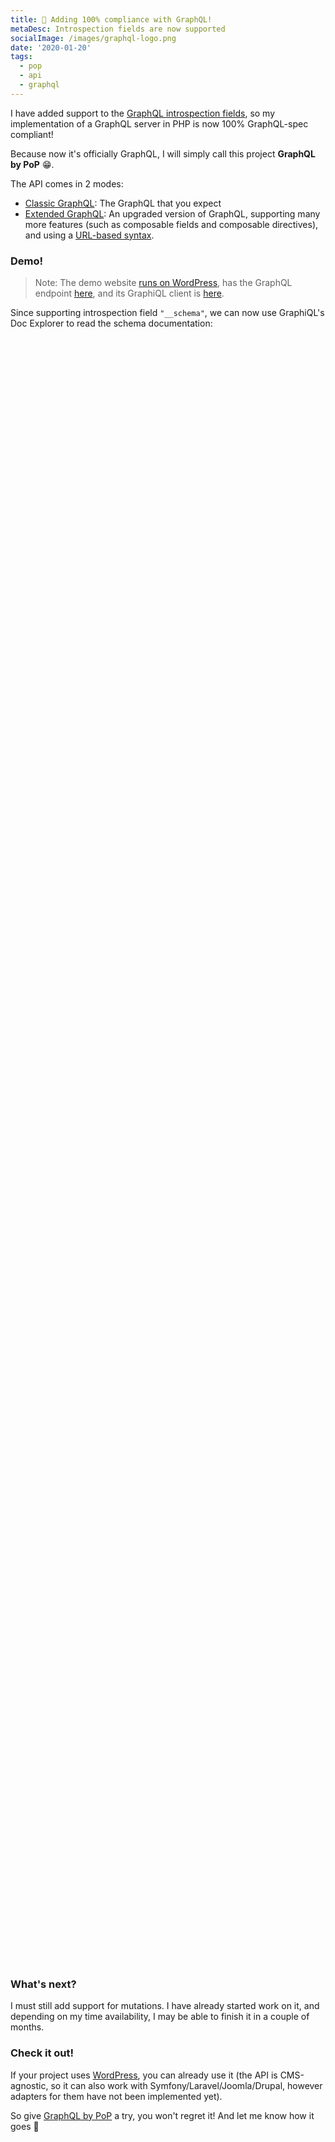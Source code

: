 ```yaml
---
title: 🙏 Adding 100% compliance with GraphQL!
metaDesc: Introspection fields are now supported
socialImage: /images/graphql-logo.png
date: '2020-01-20'
tags:
  - pop
  - api
  - graphql
---
```


I have added support to the [GraphQL introspection fields](https://graphql.github.io/graphql-spec/draft/#sec-Introspection), so my implementation of a GraphQL server in PHP is now 100% GraphQL-spec compliant!

Because now it's officially GraphQL, I will simply call this project **GraphQL by PoP** 😁.

The API comes in 2 modes: 

- [Classic GraphQL](https://github.com/getpop/graphql): The GraphQL that you expect
- [Extended GraphQL](https://github.com/getpop/api-graphql): An upgraded version of GraphQL, supporting many more features (such as composable fields and composable directives), and using a [URL-based syntax](https://github.com/getpop/field-query).

### Demo!

> Note: The demo website [runs on WordPress](https://newapi.getpop.org), has the GraphQL endpoint [here](https://newapi.getpop.org/api/graphql/), and its GraphiQL client is [here](https://newapi.getpop.org/graphiql/). 

Since supporting introspection field `"__schema"`, we can now use GraphiQL's Doc Explorer to read the schema documentation:

<link href="https://unpkg.com/graphiql/graphiql.min.css" rel="stylesheet" />

<div id="graphiql" style="height: 65vh; padding-top: 0; margin-top: 1rem;" class="video-player"></div>

<script
  crossorigin
  src="https://unpkg.com/react/umd/react.production.min.js"
></script>
<script
  crossorigin
  src="https://unpkg.com/react-dom/umd/react-dom.production.min.js"
></script>
<script
  crossorigin
  src="https://unpkg.com/graphiql/graphiql.min.js"
></script>

<script>
  const apiURL = 'https://newapi.getpop.org/api/graphql/';
  const responseText = "Click the \"Execute Query\" button";
  const graphQLFetcher = graphQLParams =>
    fetch(apiURL, {
      method: 'post',
      headers: { 'Content-Type': 'application/json' },
      body: JSON.stringify(graphQLParams),
    })
      .then(response => response.json())
      .catch(() => response.text());

  ReactDOM.render(
    React.createElement(
      GraphiQL, 
      { 
        fetcher: graphQLFetcher,
        docExplorerOpen: true,
        response: responseText,
        query: "query {\n  posts {\n    url\n    title\n    excerpt\n    date\n    tags {\n      name\n      url\n    }\n    comments {\n      content\n      date\n      author {\n        name\n      }\n    }\n  }\n}",
        variables: null,
        defaultVariableEditorOpen: false
      }
    ),
    document.getElementById('graphiql'),
  );
</script>

### What's next?

I must still add support for mutations. I have already started work on it, and depending on my time availability, I may be able to finish it in a couple of months. 

### Check it out!

If your project uses [WordPress](https://wordpress.org), you can already use it (the API is CMS-agnostic, so it can also work with Symfony/Laravel/Joomla/Drupal, however adapters for them have not been implemented yet). 

So give [GraphQL by PoP](https://github.com/getpop/graphql) a try, you won't regret it! And let me know how it goes 🙏
